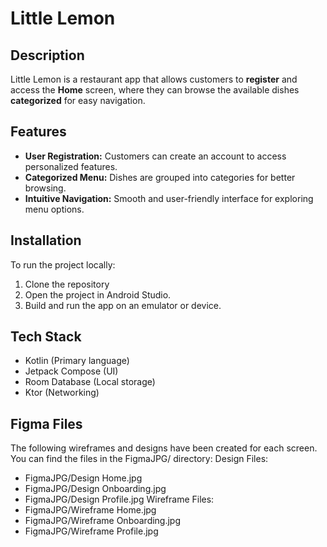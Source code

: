 # Little Lemon

## Description
Little Lemon is a restaurant app that allows customers to **register** and access the **Home** screen, where they can browse the available dishes **categorized** for easy navigation.

## Features
- **User Registration:** Customers can create an account to access personalized features.
- **Categorized Menu:** Dishes are grouped into categories for better browsing.
- **Intuitive Navigation:** Smooth and user-friendly interface for exploring menu options.

## Installation
To run the project locally:
1. Clone the repository
2. Open the project in Android Studio.
3. Build and run the app on an emulator or device.

## Tech Stack
- Kotlin (Primary language)
- Jetpack Compose (UI)
- Room Database (Local storage)
- Ktor (Networking)

## Figma Files
The following wireframes and designs have been created for each screen. You can find the files in the FigmaJPG/ directory:
Design Files:
- FigmaJPG/Design Home.jpg
- FigmaJPG/Design Onboarding.jpg
- FigmaJPG/Design Profile.jpg
Wireframe Files:
- FigmaJPG/Wireframe Home.jpg
- FigmaJPG/Wireframe Onboarding.jpg
- FigmaJPG/Wireframe Profile.jpg
